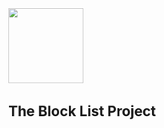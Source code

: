 <img src="https://raw.githubusercontent.com/blocklistproject/Lists/master/img/logo.webp" height="150px"/>  

# The Block List Project
